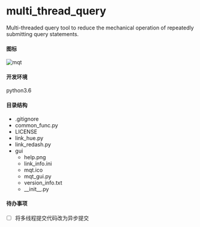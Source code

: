 # multi_thread_query
Multi-threaded query tool to reduce the mechanical operation of repeatedly submitting query statements.

#### 图标
![mqt](https://github.com/WAYDN/multi_thread_query/blob/master/gui/mqt.ico)

#### 开发环境
python3.6

#### 目录结构
- .gitignore
- common_func.py
- LICENSE         
- link_hue.py
- link_redash.py
- gui 
    - help.png
    - link_info.ini
    - mqt.ico
    - mqt_gui.py
    - version_info.txt
    - \_\_init\_\_.py


#### 待办事项
- [ ] 将多线程提交代码改为异步提交
